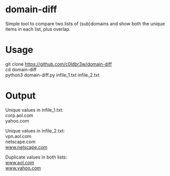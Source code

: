 # domain-diff
Simple tool to compare two lists of (sub)domains and show both the unique items in each list, plus overlap.  
  
  
# Usage
git clone https://github.com/c0ldbr3w/domain-diff  
cd domain-diff  
python3 domain-diff.py infile_1.txt infile_2.txt  

# Output
Unique values in infile_1.txt:  
corp.aol.com  
yahoo.com  
  
  
Unique values in infile_2.txt:  
vpn.aol.com  
netscape.com  
www.netscape.com  
  
  
Duplicate values in both lists:  
www.aol.com  
www.yahoo.com  
